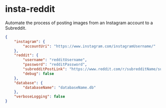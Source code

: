 # insta-reddit
Automate the process of posting images from an Instagram account to a Subreddit.

```json
{
    "instagram": {
        "accountUri": "https://www.instagram.com/instagramUsername/"
    },
    "reddit": {
        "username": "redditUsername",
        "password": "redditPassword",
        "subredditPostLink": "https://www.reddit.com/r/subredditName/submit",
        "debug": false
    },
    "database": {
        "databaseName": "databaseName.db"
    },
    "verboseLogging": false
}
```